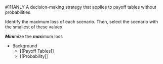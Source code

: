 #111ANLY 
A decision-making strategy that applies to payoff tables without probabilities.

Identify the maximum loss of each scenario. Then, select the scenario with the smallest of these values

***Mini***mize the ***max***imum loss

- Background
	- [[Payoff Tables]]
	- [[Probability]]